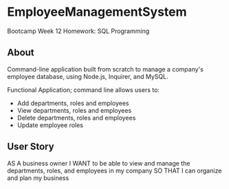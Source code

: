 # EmployeeManagementSystem

Bootcamp Week 12 Homework: SQL Programming

## About

Command-line application built from scratch to manage a company's employee database, using Node.js, Inquirer, and MySQL.

Functional Application; command line allows users to:

- Add departments, roles and employees
- View departments, roles and employees
- Delete departments, roles and employees
- Update employee roles

## User Story

AS A business owner
I WANT to be able to view and manage the departments, roles, and employees in my company
SO THAT I can organize and plan my business
